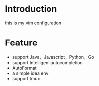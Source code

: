 # Introduction
this is my vim configuration

# Feature
- support Java，Javascript，Python，Go
- support Intelligent autocompletion
- AutoFormat
- a simple idea env
- support tmux
